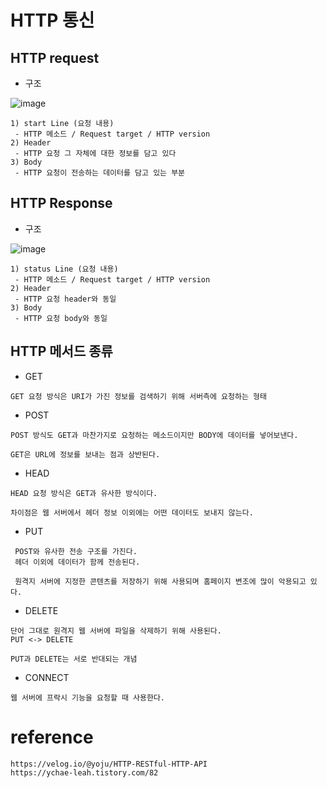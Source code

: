 # HTTP 통신

## HTTP request

- 구조

![image](https://user-images.githubusercontent.com/49560745/90780227-40eaeb80-e339-11ea-8370-eae850975c2b.png)

```
1) start Line (요청 내용)
 - HTTP 메소드 / Request target / HTTP version
2) Header
 - HTTP 요청 그 자체에 대한 정보를 담고 있다
3) Body
 - HTTP 요청이 전송하는 데이터를 담고 있는 부분
```

## HTTP Response

- 구조

![image](https://user-images.githubusercontent.com/49560745/90782635-0d5c9100-e33a-11ea-88a7-7c1784507f68.png)

```
1) status Line (요청 내용)
 - HTTP 메소드 / Request target / HTTP version
2) Header
 - HTTP 요청 header와 동일
3) Body
 - HTTP 요청 body와 동일
```



## HTTP 메서드 종류

- GET

```
GET 요청 방식은 URI가 가진 정보를 검색하기 위해 서버측에 요청하는 형태
```

- POST

```
POST 방식도 GET과 마찬가지로 요청하는 메소드이지만 BODY에 데이터를 넣어보낸다.

GET은 URL에 정보를 보내는 점과 상반된다.
```

- HEAD

```
HEAD 요청 방식은 GET과 유사한 방식이다.

차이점은 웹 서버에서 헤더 정보 이외에는 어떤 데이터도 보내지 않는다.
```

- PUT

```
 POST와 유사한 전송 구조를 가진다.
 헤더 이외에 데이터가 함께 전송된다.

 원격지 서버에 지정한 콘텐츠를 저장하기 위해 사용되며 홈페이지 변조에 많이 악용되고 있다.
```

- DELETE

```
단어 그대로 원격지 웹 서버에 파일을 삭제하기 위해 사용된다.
PUT <-> DELETE

PUT과 DELETE는 서로 반대되는 개념
```

- CONNECT

```
웹 서버에 프락시 기능을 요청할 때 사용한다.
```







# reference

```
https://velog.io/@yoju/HTTP-RESTful-HTTP-API
https://ychae-leah.tistory.com/82
```

